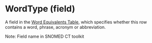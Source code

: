 # WordType (field)

A field in the [Word Equivalents Table](word-equivalents-table.md), which specifies whether this row contains a word, phrase, acronym or abbreviation.

Note: Field name in SNOMED CT toolkit
